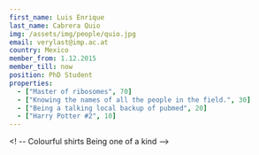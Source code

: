```yaml
---
first_name: Luis Enrique
last_name: Cabrera Quio
img: /assets/img/people/quio.jpg
email: verylast@imp.ac.at
country: Mexico
member_from: 1.12.2015
member_till: now
position: PhD Student
properties:
  - ["Master of ribosomes", 70]
  - ["Knowing the names of all the people in the field.", 30]
  - ["Being a talking local backup of pubmed", 20]
  - ["Harry Potter #2", 10]
---
```

<! --
Colourful shirts
Being one of a kind
-->
